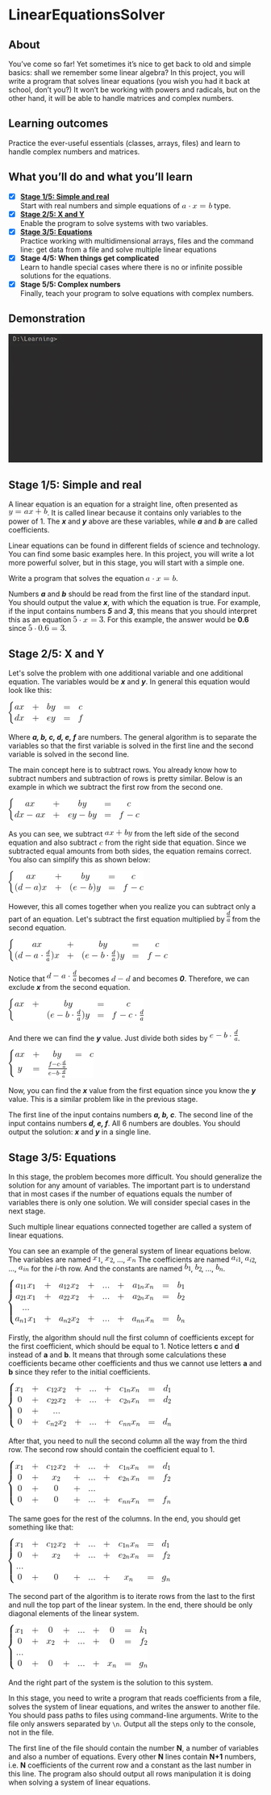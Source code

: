 # LinearEquationsSolver

## About

You’ve come so far! Yet sometimes it’s nice to get back to old and simple basics: shall we remember some linear algebra? In this project, you will write a program that solves linear equations (you wish you had it back at school, don’t you?) It won’t be working with powers and radicals, but on the other hand, it will be able to handle matrices and complex numbers.

## Learning outcomes

Practice the ever-useful essentials (classes, arrays, files) and learn to handle complex numbers and matrices.

## What you’ll do and what you’ll learn

- [x] [**Stage 1/5: Simple and real**](#stage-15-simple-and-real)  
  Start with real numbers and simple equations of ![ax=b](src/images/stage1/axb.png) type.
- [x] [**Stage 2/5: X and Y**](#stage-25-x-and-y)  
  Enable the program to solve systems with two variables.
- [x] [**Stage 3/5: Equations**](#stage-35-equations)  
  Practice working with multidimensional arrays, files and the command line: get data from a file and solve multiple linear equations
- [x] **Stage 4/5: When things get complicated**  
  Learn to handle special cases where there is no or infinite possible solutions for the equations.
- [x] **Stage 5/5: Complex numbers**  
  Finally, teach your program to solve equations with complex numbers.

## Demonstration

![Demonstration](demonstration1.gif)

## **Stage 1/5: Simple and real**

A linear equation is an equation for a straight line, often presented as ![equation1](src/images/stage1/equation1.png). It is called linear because it contains only variables to the power of 1. The ***x*** and ***y*** above are these variables, while ***a*** and ***b*** are called coefficients.

Linear equations can be found in different fields of science and technology. You can find some basic examples here. In this project, you will write a lot more powerful solver, but in this stage, you will start with a simple one.

Write a program that solves the equation ![ax=b](src/images/stage1/axb.png).

Numbers ***a*** and ***b*** should be read from the first line of the standard input. You should output the value ***x***, with which the equation is true. For example, if the input contains numbers ***5*** and ***3***, this means that you should interpret this as an equation ![5*x=6](src/images/stage1/5x3.png). For this example, the answer would be **0.6** since ![5*0.6=3](src/images/stage1/5063.png).

## **Stage 2/5: X and Y**

Let's solve the problem with one additional variable and one additional equation. The variables would be ***x*** and ***y***. In general this equation would look like this:

![Equation1](src/images/stage2/equation1.png)

Where ***a, b, c, d, e, f*** are numbers. The general algorithm is to separate the variables so that the first variable is solved in the first line and the second variable is solved in the second line.

The main concept here is to subtract rows. You already know how to subtract numbers and subtraction of rows is pretty similar. Below is an example in which we subtract the first row from the second one.

![Equation2](src/images/stage2/equation2.png)

As you can see, we subtract ![ax+by](src/images/stage2/axby.png) from the left side of the second equation and also subtract ![c](src/images/stage2/c.png) from the right side that equation. Since we subtracted equal amounts from both sides, the equation remains correct. You also can simplify this as shown below:

![Equation3](src/images/stage2/equation3.png)

However, this all comes together when you realize you can subtract only a part of an equation. Let's subtract the first equation multiplied by ![da](src/images/stage2/da.png) from the second equation.

![Equation4](src/images/stage2/equation4.png)

Notice that ![d1](src/images/stage2/d1.png) becomes ![d2](src/images/stage2/d2.png) and becomes ***0***. Therefore, we can exclude ***x*** from the second equation.

![Equation5](src/images/stage2/equation5.png)

And there we can find the ***y*** value. Just divide both sides by ![e](src/images/stage2/e.png).

![Equation6](src/images/stage2/equation6.png)

Now, you can find the ***x*** value from the first equation since you know the ***y*** value. This is a similar problem like in the previous stage.

The first line of the input contains numbers ***a, b, c***. The second line of the input contains numbers ***d, e, f***. All 6 numbers are doubles. You should output the solution: ***x*** and ***y*** in a single line.

## **Stage 3/5: Equations**

In this stage, the problem becomes more difficult. You should generalize the solution for any amount of variables. The important part is to understand that in most cases if the number of equations equals the number of variables there is only one solution. We will consider special cases in the next stage.

Such multiple linear equations connected together are called a system of linear equations.

You can see an example of the general system of linear equations below. The variables are named ![x1](src/images/stage3/x1.png), ![x2](src/images/stage3/x2.png), ..., ![xn](src/images/stage3/xn.png) 
The coefficients are named ![ai1](src/images/stage3/ai1.png), ![ai2](src/images/stage3/ai2.png), ..., ![ain](src/images/stage3/ain.png) for the *i*-th row. And the constants are named ![b1](src/images/stage3/b1.png), ![b2](src/images/stage3/b2.png), ..., ![bn](src/images/stage3/bn.png).
 
![Equation1](src/images/stage3/equation1.png)
 
 Firstly, the algorithm should null the first column of coefficients except for the first coefficient, which should be equal to 1. Notice letters **c** and **d** instead of **a** and **b**. It means that through some calculations these coefficients became other coefficients and thus we cannot use letters **a** and **b** since they refer to the initial coefficients.
 
 ![Equation2](src/images/stage3/equation2.png)
 
 After that, you need to null the second column all the way from the third row. The second row should contain the coefficient equal to 1.
 
 ![Equation3](src/images/stage3/equation3.png)
 
 The same goes for the rest of the columns. In the end, you should get something like that:
 
 ![Equation4](src/images/stage3/equation4.png)
 
 The second part of the algorithm is to iterate rows from the last to the first and null the top part of the linear system. In the end, there should be only diagonal elements of the linear system.
 
 ![Equation5](src/images/stage3/equation5.png)
 
 And the right part of the system is the solution to this system.
 
 In this stage, you need to write a program that reads coefficients from a file, solves the system of linear equations, and writes the answer to another file. You should pass paths to files using command-line arguments. Write to the file only answers separated by `\n`. Output all the steps only to the console, not in the file.
 
 The first line of the file should contain the number **N**, a number of variables and also a number of equations. Every other **N** lines contain **N+1** numbers, i.e. **N** coefficients of the current row and a constant as the last number in this line. The program also should output all rows manipulation it is doing when solving a system of linear equations.
 
 